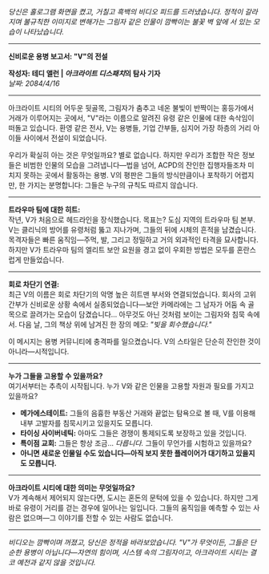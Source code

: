 _당신은 홀로그램 화면을 켰고, 거칠고 흑백의 비디오 피드를 드러냈습니다. 정적이 갈라지며 불규칙한 이미지로 변해가는 그림자 같은 인물이 깜빡이는 불꽃 벽 앞에 서 있는 모습이 나타났습니다._

---

**신비로운 용병 보고서: "V"의 전설**

**작성자: 테디 앨런 | *아크라이트 디스패치*의 탐사 기자**  
_날짜: 2084/4/16_

---

아크라이트 시티의 어두운 뒷골목, 그림자가 춤추고 네온 불빛이 반짝이는 홍등가에서 거래가 이루어지는 곳에서, "V"라는 이름으로 알려진 유령 같은 인물에 대한 속삭임이 떠돌고 있습니다. 환영 같은 전사, V는 용병들, 기업 간부들, 심지어 가장 하층의 거리 아이들 사이에서 전설이 되었습니다.

우리가 확실히 아는 것은 무엇일까요? 별로 없습니다. 하지만 우리가 조합한 작은 정보들은 비범한 인물의 모습을 그려냅니다—법을 넘어, ACPD의 잔인한 집행자들조차 미치지 못하는 곳에서 활동하는 용병. V의 평판은 그들의 방식만큼이나 포착하기 어렵지만, 한 가지는 분명합니다: 그들은 누구의 규칙도 따르지 않습니다.

---

**트라우마 팀에 대한 히트:**  
작년, V가 처음으로 헤드라인을 장식했습니다. 목표는? 도심 지역의 트라우마 팀 본부. V는 클리닉의 방어를 유령처럼 뚫고 지나가며, 그들의 뒤에 시체의 흔적을 남겼습니다. 목격자들은 빠른 움직임—주먹, 발, 그리고 정밀하고 거의 외과적인 타격을 묘사합니다. 하지만 V가 트라우마 팀의 엘리트 보안 요원을 경고 없이 우회한 방법은 모두를 혼란스럽게 만들었습니다.

---

**회로 차단기 연결:**  
최근 V의 이름은 회로 차단기의 악명 높은 히트맨 부서와 연결되었습니다. 회사의 고위 간부가 신비로운 상황 속에서 실종되었습니다—보안 카메라에는 그 남자가 어둠 속 골목으로 끌려가는 모습이 담겼습니다... 아무것도 아닌 것처럼 보이는 그림자와 침묵 속에서. 다음 날, 그의 책상 위에 남겨진 한 장의 메모: _"빚을 회수했습니다."_

이 메시지는 용병 커뮤니티에 충격파를 일으켰습니다. V의 스타일은 단순히 잔인한 것이 아니라—시적입니다.

---

**누가 그들을 고용할 수 있을까요?**  
여기서부터는 추측이 시작됩니다. 누가 V와 같은 인물을 고용할 자원과 필요를 가지고 있을까요?

- **메가에스테이트:** 그들의 음흉한 부동산 거래와 끝없는 탐욕으로 볼 때, V를 이용해 내부 고발자를 침묵시키고 있을지도 모릅니다.
- **타이싱 사이버네틱:** 아마도 그들은 경쟁이 통제되도록 보장하고 있을 것입니다.
- **특이점 교회:** 그들은 항상 조금... _다릅니다._ 그들이 무언가를 시험하고 있을까요?
- **아니면 새로운 인물일 수도 있습니다—아직 보지 못한 플레이어가 대기하고 있을지도 모릅니다.**

---

**아크라이트 시티에 대한 의미는 무엇일까요?**  
V가 계속해서 제어되지 않는다면, 도시는 혼돈의 문턱에 있을 수 있습니다. 하지만 그게 바로 유령이 거리를 걷는 경우에 일어나는 일입니다. 그들의 움직임을 예측할 수 있는 사람은 없으며—그 이야기를 전할 수 있는 사람도 없습니다.

---

_비디오는 깜빡이며 꺼졌고, 당신은 정적을 바라보았습니다. "V"가 무엇이든, 그들은 단순한 용병이 아닙니다—자연의 힘이며, 시스템 속의 그림자이고, 아크라이트 시티는 결코 예전과 같지 않을 것입니다._
